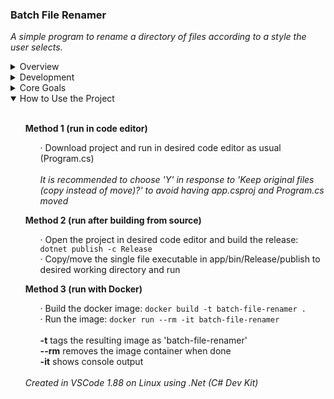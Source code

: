 ### Batch File Renamer
<i>A simple program to rename a directory of files according to a style the user selects.</i>

<details>
    <summary>Overview</summary>
    <ul><br>
        A recent migration from Windows to Linux inspired a change in preference towards file naming conventions, and a program that could quickly update the filenames of an entire directory of files seemed like a good project to refine C# competency outside of game development. The aim of this project is thus to gain practical experience working with files in .NET, as well as improve techniques for designing program infrastructure.
        <br><br>
		This program is intended to provide the user with the ability to rename a given directory of files according to one of three styles: all words lowercased, all words uppercased, or first letter of each word uppercased. The user can optionally choose the way spacing between words is handled, choosing from white space, dash, or underscore.
        <br><br>
        Currently, the program operates in the directory of the executable, necessitating physically moving the executable to the directory desired to be updated. File updating is handled in one of two ways: making a copy of the files or moving them, respectively using File.Copy() or File.Move(). In either case, the program will utilize a directory named 'updated files' in the same directory as the executable. This directory is automatically created if it does not exist. Files with matching filename paths already in the updated files directory will be skipped.
        <br><br>
        Upon obtaining responses to a succession of prompts designed to customize the output, a final summary of requested operations is displayed to the user before they commit to the changes. Cancellation and escaping back to the main menu can be done right after selecting an option from the menu, and right before committing final changes.
        <br><br>
        The changes to the files will be printed during final execution, followed by a final completion notification and prompt to return to the main menu.
    </ul><br>
</details>

<details>
    <summary>Development</summary>
    <ul><br>
        This project originally started with an MVC structure to provide a baseline architecture to work from and keep logic and data separate. However, as the project grew, a request system was introduced, which altered the program flow and necessitated a reevaluation of the overall project structure.
        <br><br>
        As the existence of model, view, and controller classes became more of a forced compliance to an architecture rather than a structure to guide development, the classes were removed or transitioned to designations that seemed more practical.
        <br><br>
        Thus the project evolved around use of a simplified synchronous pipeline, which takes incoming requests as a request id enum along with generic data, wraps them in a Request class instance, adds that instance to a list, then passes the id and data back to a handler class one at a time. 
        <br><br>
        Early on, it was decided that all print statements would be kept in a single database collection and accessed via keyword enum. This helped to keep program elements organized and easier to read without having lots of console statements crowding the logic flow.
        <br><br>
        A rudimentary state machine to assist in basic flow control was later added, which allowed the main program loop to be greatly simplified, with high level repeating logic placed in a more intuitive way.
        <br><br>
        In general, the infrastructure used may be a bit overkill considering the simple nature of its tasks. But it offered fresh challenges, as well as a chance to experiment with interesting architecture that will surely pave the way for improved development in future projects.
    </ul><br>
</details>

<details>
    <summary>Core Goals</summary>
    <ul><br>
        · Demonstrate general competency with C# in a .NET console environment
        <br>
        · Demonstrate knowledge of practices for successful integration with version control and docker
        <br>
        · Demonstrate abilities regarding refactoring and iteration
        <br>
        · Experiment with and improve techniques regarding decoupling and project structuring
        <br>
    </ul><br>
</details>

<details open>
    <summary>How to Use the Project</summary>
    <ul>
        <br><b>Method 1 (run in code editor)</b><br>
        <ul>
            · Download project and run in desired code editor as usual (Program.cs)
            <br>
            <br><i>It is recommended to choose 'Y' in response to 'Keep original files (copy instead of move)?' to avoid having app.csproj and Program.cs moved</i>
        </ul>
    </ul>
    <ul>
        <b>Method 2 (run after building from source)</b><br>
        <ul>
            · Open the project in desired code editor and build the release: <code>dotnet publish -c Release</code>
            <br>· Copy/move the single file executable in app/bin/Release/publish to desired working directory and run
        </ul>
    </ul>
    <ul>
        <b>Method 3 (run with Docker)</b><br>
        <ul>
			· Build the docker image: <code>docker build -t batch-file-renamer .</code>
			<br>· Run the image: <code>docker run --rm -it batch-file-renamer</code>
			<br>
			<br><b>-t</b> tags the resulting image as 'batch-file-renamer'
			<br><b>--rm</b> removes the image container when done
			<br><b>-it</b> shows console output
			<br>
		</ul>
        <br><i>Created in VSCode 1.88 on Linux using .Net (C# Dev Kit)</i>
    </ul>
</details>